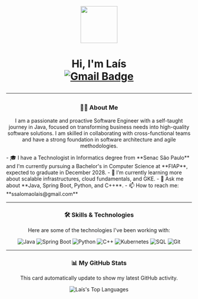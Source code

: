 <div id="header" align="center">
  <img src="https://i.pinimg.com/736x/59/f2/8e/59f28ef58618d16c02789d445803c3cf.jpg" width="100"/>
  <h1>
    Hi, I'm Laís
  <div id="badges" align="center">
    <a href="mailto:ssalomaolais@gmail.com">
      <img src="https://img.shields.io/badge/Gmail-red?style=for-the-badge&logo=gmail&logoColor=white" alt="Gmail Badge"/>
    </a>
  </div>


---

### :woman_technologist: About Me

I am a passionate and proactive Software Engineer with a self-taught journey in Java, focused on transforming business needs into high-quality software solutions. I am skilled in collaborating with cross-functional teams and have a strong foundation in software architecture and agile methodologies.

<div align="left">
<p>
- 🎓 I have a Technologist in Informatics degree from **Senac São Paulo** and I'm currently pursuing a Bachelor's in Computer Science at **FIAP**, expected to graduate in December 2028. 
- 🌱 I’m currently learning more about scalable infrastructures, cloud fundamentals, and GKE. 
- 💬 Ask me about **Java, Spring Boot, Python, and C++**. 
- 📫 How to reach me: **ssalomaolais@gmail.com** 
</p>
</div>

---

### 🛠️ Skills & Technologies

Here are some of the technologies I've been working with:

<div align="center">
  <img src="https://img.shields.io/badge/Java-ED8B00?style=for-the-badge&logo=openjdk&logoColor=white" alt="Java"/>
  <img src="https://img.shields.io/badge/Spring-6DB33F?style=for-the-badge&logo=spring&logoColor=white" alt="Spring Boot"/>
  <img src="https://img.shields.io/badge/Python-3776AB?style=for-the-badge&logo=python&logoColor=white" alt="Python"/>
  <img src="https://img.shields.io/badge/C++-00599C?style=for-the-badge&logo=cplusplus&logoColor=white" alt="C++"/>
  <img src="https://img.shields.io/badge/Kubernetes-326CE5?style=for-the-badge&logo=kubernetes&logoColor=white" alt="Kubernetes"/>
  <img src="https://img.shields.io/badge/SQL-4479A1?style=for-the-badge&logo=postgresql&logoColor=white" alt="SQL"/>
  <img src="https://img.shields.io/badge/Git-F05032?style=for-the-badge&logo=git&logoColor=white" alt="Git"/>
</div>

---

### 📊 My GitHub Stats

This card automatically update to show my latest GitHub activity.

  <img src="https://github-readme-stats.vercel.app/api/top-langs/?username=ssalomaolais&layout=compact&langs_count=8&theme=dracula" alt="Laís's Top Languages"/>
</div>
